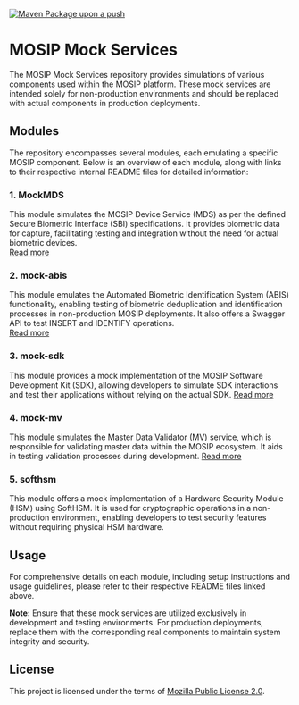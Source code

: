 [![Maven Package upon a push](https://github.com/mosip/mosip-mock-services/actions/workflows/push_trigger.yml/badge.svg?branch=release-1.3.x)](https://github.com/mosip/mosip-mock-services/actions/workflows/push-trigger.yml)

# MOSIP Mock Services

The MOSIP Mock Services repository provides simulations of various components used within the MOSIP platform. These mock services are intended solely for non-production environments and should be replaced with actual components in production deployments.

## Modules

The repository encompasses several modules, each emulating a specific MOSIP component. Below is an overview of each module, along with links to their respective internal README files for detailed information:

### 1. MockMDS
This module simulates the MOSIP Device Service (MDS) as per the defined Secure Biometric Interface (SBI) specifications. It provides biometric data for capture, facilitating testing and integration without the need for actual biometric devices.  
[Read more](https://github.com/mosip/mosip-mock-services/blob/master/MockMDS/README.md)

### 2. mock-abis
This module emulates the Automated Biometric Identification System (ABIS) functionality, enabling testing of biometric deduplication and identification processes in non-production MOSIP deployments. It also offers a Swagger API to test INSERT and IDENTIFY operations.  
[Read more](https://github.com/mosip/mosip-mock-services/blob/master/mock-abis/README.md)

### 3. mock-sdk
This module provides a mock implementation of the MOSIP Software Development Kit (SDK), allowing developers to simulate SDK interactions and test their applications without relying on the actual SDK.
[Read more](https://github.com/mosip/mosip-mock-services/blob/master/mock-sdk/README.md)

### 4. mock-mv
This module simulates the Master Data Validator (MV) service, which is responsible for validating master data within the MOSIP ecosystem. It aids in testing validation processes during development.
[Read more](https://github.com/mosip/mosip-mock-services/blob/master/mock-mv/README.md)

### 5. softhsm
This module offers a mock implementation of a Hardware Security Module (HSM) using SoftHSM. It is used for cryptographic operations in a non-production environment, enabling developers to test security features without requiring physical HSM hardware.

## Usage
For comprehensive details on each module, including setup instructions and usage guidelines, please refer to their respective README files linked above.

**Note:** Ensure that these mock services are utilized exclusively in development and testing environments. For production deployments, replace them with the corresponding real components to maintain system integrity and security.

## License
This project is licensed under the terms of [Mozilla Public License 2.0](LICENSE).